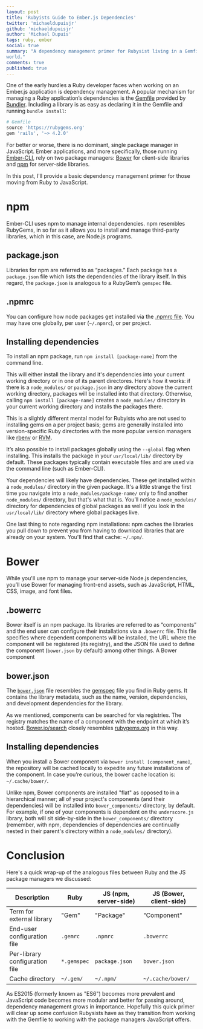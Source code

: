 ```yaml
---
layout: post
title: 'Rubyists Guide to Ember.js Dependencies'
twitter: 'michaeldupuisjr'
github: 'michaeldupuisjr'
author: 'Michael Dupuis'
tags: ruby, ember
social: true
summary: "A dependency management primer for Rubysist living in a Gemfile-less, Ember.js
world."
comments: true
published: true
---
```


One of the early hurdles a Ruby developer faces when working on an Ember.js application is dependency management. A popular mechanism for managing a Ruby application’s dependencies is the [Gemfile](http://bundler.io/gemfile.html) provided by [Bundler](http://bundler.io/ ). Including a library is as easy as declaring it in the Gemfile and running `bundle install`:

```ruby
# Gemfile
source 'https://rubygems.org'
gem 'rails', '~> 4.2.0'
```

For better or worse, there is no dominant, single package manager in JavaScript. Ember applications, and more specifically, those running [Ember-CLI](http://www.ember-cli.com/), rely on two package managers: [Bower](http://bower.io/) for client-side libraries and [npm](https://www.npmjs.com/) for server-side libraries.

In this post, I'll provide a basic dependency management primer for
those moving from Ruby to JavaScript.

# npm
Ember-CLI uses npm to manage internal dependencies. npm resembles RubyGems, in so far as it allows you to install and manage third-party libraries, which in this case, are Node.js programs.

## package.json
Libraries for npm are referred to as “packages.” Each package has a `package.json` file which lists the dependencies of the library itself. In this regard, the `package.json` is analogous to a RubyGem’s `gemspec` file.

## .npmrc
You can configure how node packages get installed via the
[.npmrc file](https://docs.npmjs.com/files/npmrc). You may have one
globally, per user (`~/.npmrc`), or per project.

## Installing dependencies
To install an npm package, run `npm install [package-name]` from the
command line.

This will either install the library and it's dependencies
into your current working directory or in one of its parent directores. Here's how it works: if there is a `node_modules/` or `package.json` in any directory above the current working directory, packages will be installed into that directory. Otherwise, calling `npm install [package-name]` creates a `node_modules/` directory in your current working directory and installs the packages there.

This is a slightly different mental model for Rubyists who are not used to installing gems on a per project basis; gems are generally installed into version-specific Ruby directories with the more popular version managers like [rbenv](https://github.com/sstephenson/rbenv) or [RVM](https://rvm.io/).

It’s also possible to install packages globally using the `--global` flag when installing. This installs the package in your `usr/local/lib/` directory by default. These packages typically contain executable files and are used via the command line (such as Ember-CLI).

Your dependencies will likely have dependencies. These get installed within a `node_modules/` directory in the given package. It's a little strange the first time you navigate into a `node_modules/package-name/` only to find another `node_modules/` directory, but that's what that is. You’ll notice a `node_modules/` directory for dependencies of global packages as well if you look in the `usr/local/lib/` directory where global packages live.

One last thing to note regarding npm installations: npm caches the
libraries you pull down to prevent you from having to download
libraries that are already on your system. You'll find that cache:
`~/.npm/`.

# Bower
While you'll use npm to manage your server-side Node.js dependencies, you’ll use Bower for managing front-end assets, such as JavaScript, HTML, CSS, image, and font files.

## .bowerrc
Bower itself is an npm package. Its libraries are referred to as “components” and the end user can configure their installations via a `.bowerrc` file. This file specifies where dependent components will be installed, the URL where the component will be registered (its registry), and the JSON file used to define the component (`bower.json` by default) among other things. A Bower component 

## bower.json
The [`bower.json`](http://bower.io/docs/creating-packages/#bowerjson) file resembles the [gemspec](http://guides.rubygems.org/specification-reference/) file you find in Ruby gems. It contains the library metadata, such as the name, version, dependencies, and development dependencies for the library.

As we mentioned, components can be searched for via registries. The registry matches the name of a component with the endpoint at which it’s hosted. [Bower.io/search](http://bower.io/search/) closely resembles [rubygems.org](https://rubygems.org/gems) in this way.

## Installing dependencies
When you install a Bower component via `bower install [component_name]`, the repository will be cached locally to expedite any future installations of the component. In case you’re curious, the bower cache location is: `~/.cache/bower/`.

Unlike npm, Bower components are installed "flat" as opposed to in a hierarchical manner; all of your project's components (and their dependencies) will be installed into `bower_components/` directory, by default. For example, if one of your components is dependent on the `underscore.js` library, both will sit side-by-side in the `bower_components/` directory (remember, with npm, dependencies of dependencies are continually nested in their parent's directory within a `node_modules/` directory).

# Conclusion
Here's a quick wrap-up of the analogous files between Ruby and the JS
package managers we discussed:

| Description  | Ruby | JS (npm, server-side) | JS (Bower, client-side) |
| ---- | ---- | ---- | ---- |
| Term for external library | "Gem" | "Package" | "Component" |
| End-user configuration file | `.gemrc` | `.npmrc` | `.bowerrc` |
| Per-library configuration file | `*.gemspec` | `package.json` | `bower.json` |
| Cache directory | `~/.gem/` | `~/.npm/` | `~/.cache/bower/` |

As ES2015 (formerly known as "ES6") becomes more prevalent and JavaScript code becomes more
modular and better for passing around, dependency management grows in
importance. Hopefully this quick primer will clear up some
confusion Rubysists have as they transition from working with the
Gemfile to working with the package managers JavaScript offers.

